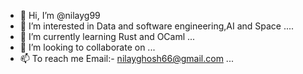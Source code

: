 - 👋 Hi, I’m @nilayg99
- 👀 I’m interested in Data and software engineering,AI and Space ....
- 🌱 I’m currently learning Rust and OCaml ...
- 💞️ I’m looking to collaborate on ...
- 📫 To reach me Email:- nilayghosh66@gmail.com ...

<!---
nilayg99/nilayg99 is a ✨ special ✨ repository because its `README.md` (this file) appears on your GitHub profile.
You can click the Preview link to take a look at your changes.
--->
